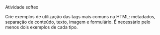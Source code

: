 Atividade softex

Crie exemplos de utilização das tags mais comuns na HTML: metadados, 
separação de conteúdo, texto, imagem e formulário. É necessário pelo 
menos dois exemplos de cada tipo.